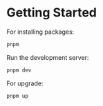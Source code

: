# Getting Started
For installing packages:
```bash
pnpm
```

Run the development server:
```bash
pnpm dev
```

For upgrade:
```bash
pnpm up
```